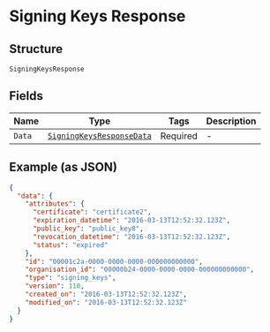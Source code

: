
# Signing Keys Response

## Structure

`SigningKeysResponse`

## Fields

| Name | Type | Tags | Description |
|  --- | --- | --- | --- |
| `Data` | [`SigningKeysResponseData`](../../doc/models/signing-keys-response-data.md) | Required | - |

## Example (as JSON)

```json
{
  "data": {
    "attributes": {
      "certificate": "certificate2",
      "expiration_datetime": "2016-03-13T12:52:32.123Z",
      "public_key": "public_key8",
      "revocation_datetime": "2016-03-13T12:52:32.123Z",
      "status": "expired"
    },
    "id": "00001c2a-0000-0000-0000-000000000000",
    "organisation_id": "00000b24-0000-0000-0000-000000000000",
    "type": "signing_keys",
    "version": 110,
    "created_on": "2016-03-13T12:52:32.123Z",
    "modified_on": "2016-03-13T12:52:32.123Z"
  }
}
```

